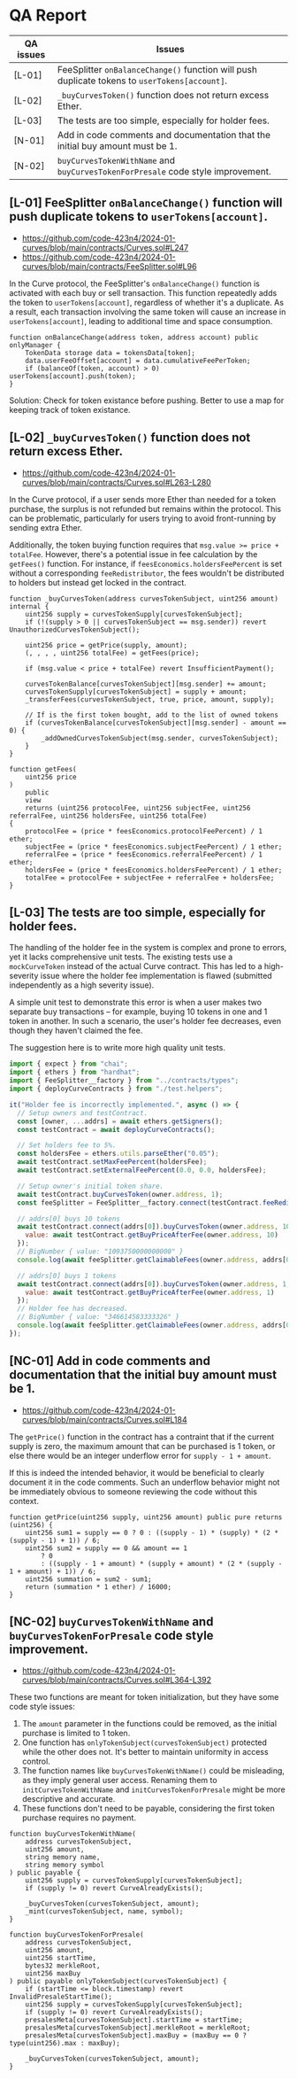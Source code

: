 # QA Report

| QA issues | Issues                                                                                            |
|-----------|---------------------------------------------------------------------------------------------------|
| [L-01]    | FeeSplitter `onBalanceChange()` function will push duplicate tokens to `userTokens[account]`.     |
| [L-02]    | `_buyCurvesToken()` function does not return excess Ether.                                        |
| [L-03]    | The tests are too simple, especially for holder fees.                                             |
| [N-01]    | Add in code comments and documentation that the initial buy amount must be 1.                     |
| [N-02]    | `buyCurvesTokenWithName` and `buyCurvesTokenForPresale` code style improvement.                   |

## [L-01] FeeSplitter `onBalanceChange()` function will push duplicate tokens to `userTokens[account]`.

- https://github.com/code-423n4/2024-01-curves/blob/main/contracts/Curves.sol#L247
- https://github.com/code-423n4/2024-01-curves/blob/main/contracts/FeeSplitter.sol#L96

In the Curve protocol, the FeeSplitter's `onBalanceChange()` function is activated with each buy or sell transaction. This function repeatedly adds the token to `userTokens[account]`, regardless of whether it's a duplicate. As a result, each transaction involving the same token will cause an increase in `userTokens[account]`, leading to additional time and space consumption.

```solidity
function onBalanceChange(address token, address account) public onlyManager {
    TokenData storage data = tokensData[token];
    data.userFeeOffset[account] = data.cumulativeFeePerToken;
    if (balanceOf(token, account) > 0) userTokens[account].push(token);
}
```

Solution: Check for token existance before pushing. Better to use a map for keeping track of token existance.

## [L-02] `_buyCurvesToken()` function does not return excess Ether.

- https://github.com/code-423n4/2024-01-curves/blob/main/contracts/Curves.sol#L263-L280

In the Curve protocol, if a user sends more Ether than needed for a token purchase, the surplus is not refunded but remains within the protocol. This can be problematic, particularly for users trying to avoid front-running by sending extra Ether.

Additionally, the token buying function requires that `msg.value >= price + totalFee`. However, there's a potential issue in fee calculation by the `getFees()` function. For instance, if `feesEconomics.holdersFeePercent` is set without a corresponding `feeRedistributor`, the fees wouldn't be distributed to holders but instead get locked in the contract.

```solidity
function _buyCurvesToken(address curvesTokenSubject, uint256 amount) internal {
    uint256 supply = curvesTokenSupply[curvesTokenSubject];
    if (!(supply > 0 || curvesTokenSubject == msg.sender)) revert UnauthorizedCurvesTokenSubject();

    uint256 price = getPrice(supply, amount);
    (, , , , uint256 totalFee) = getFees(price);

    if (msg.value < price + totalFee) revert InsufficientPayment();

    curvesTokenBalance[curvesTokenSubject][msg.sender] += amount;
    curvesTokenSupply[curvesTokenSubject] = supply + amount;
    _transferFees(curvesTokenSubject, true, price, amount, supply);

    // If is the first token bought, add to the list of owned tokens
    if (curvesTokenBalance[curvesTokenSubject][msg.sender] - amount == 0) {
        _addOwnedCurvesTokenSubject(msg.sender, curvesTokenSubject);
    }
}
```
```solidity
function getFees(
    uint256 price
)
    public
    view
    returns (uint256 protocolFee, uint256 subjectFee, uint256 referralFee, uint256 holdersFee, uint256 totalFee)
{
    protocolFee = (price * feesEconomics.protocolFeePercent) / 1 ether;
    subjectFee = (price * feesEconomics.subjectFeePercent) / 1 ether;
    referralFee = (price * feesEconomics.referralFeePercent) / 1 ether;
    holdersFee = (price * feesEconomics.holdersFeePercent) / 1 ether;
    totalFee = protocolFee + subjectFee + referralFee + holdersFee;
}
```

## [L-03] The tests are too simple, especially for holder fees.

The handling of the holder fee in the system is complex and prone to errors, yet it lacks comprehensive unit tests. The existing tests use a `mockCurveToken` instead of the actual Curve contract. This has led to a high-severity issue where the holder fee implementation is flawed (submitted independently as a high severity issue).

A simple unit test to demonstrate this error is when a user makes two separate buy transactions – for example, buying 10 tokens in one and 1 token in another. In such a scenario, the user's holder fee decreases, even though they haven't claimed the fee.

The suggestion here is to write more high quality unit tests.

```js
import { expect } from "chai";
import { ethers } from "hardhat";
import { FeeSplitter__factory } from "../contracts/types";
import { deployCurveContracts } from "./test.helpers";

it("Holder fee is incorrectly implemented.", async () => {
  // Setup owners and testContract.
  const [owner, ...addrs] = await ethers.getSigners();
  const testContract = await deployCurveContracts();

  // Set holders fee to 5%.
  const holdersFee = ethers.utils.parseEther("0.05");
  await testContract.setMaxFeePercent(holdersFee);
  await testContract.setExternalFeePercent(0.0, 0.0, holdersFee);

  // Setup owner's initial token share.
  await testContract.buyCurvesToken(owner.address, 1);
  const feeSplitter = FeeSplitter__factory.connect(testContract.feeRedistributor(), owner);

  // addrs[0] buys 10 tokens
  await testContract.connect(addrs[0]).buyCurvesToken(owner.address, 10, {
    value: await testContract.getBuyPriceAfterFee(owner.address, 10)
  });
  // BigNumber { value: "1093750000000000" }
  console.log(await feeSplitter.getClaimableFees(owner.address, addrs[0].address));

  // addrs[0] buys 1 tokens
  await testContract.connect(addrs[0]).buyCurvesToken(owner.address, 1, {
    value: await testContract.getBuyPriceAfterFee(owner.address, 1)
  });
  // Holder fee has decreased.
  // BigNumber { value: "346614583333326" }
  console.log(await feeSplitter.getClaimableFees(owner.address, addrs[0].address));
});
```

## [NC-01] Add in code comments and documentation that the initial buy amount must be 1.

- https://github.com/code-423n4/2024-01-curves/blob/main/contracts/Curves.sol#L184

The `getPrice()` function in the contract has a contraint that if the current supply is zero, the maximum amount that can be purchased is 1 token, or else there would be an integer underflow error for `supply - 1 + amount`.

If this is indeed the intended behavior, it would be beneficial to clearly document it in the code comments. Such an underflow behavior might not be immediately obvious to someone reviewing the code without this context.

```solidity
function getPrice(uint256 supply, uint256 amount) public pure returns (uint256) {
    uint256 sum1 = supply == 0 ? 0 : ((supply - 1) * (supply) * (2 * (supply - 1) + 1)) / 6;
    uint256 sum2 = supply == 0 && amount == 1
        ? 0
        : ((supply - 1 + amount) * (supply + amount) * (2 * (supply - 1 + amount) + 1)) / 6;
    uint256 summation = sum2 - sum1;
    return (summation * 1 ether) / 16000;
}
```

## [NC-02] `buyCurvesTokenWithName` and `buyCurvesTokenForPresale` code style improvement.

- https://github.com/code-423n4/2024-01-curves/blob/main/contracts/Curves.sol#L364-L392

These two functions are meant for token initialization, but they have some code style issues:

1. The `amount` parameter in the functions could be removed, as the initial purchase is limited to 1 token.
2. One function has `onlyTokenSubject(curvesTokenSubject)` protected while the other does not. It's better to maintain uniformity in access control.
3. The function names like `buyCurvesTokenWithName()` could be misleading, as they imply general user access. Renaming them to `initCurvesTokenWithName` and `initCurvesTokenForPresale` might be more descriptive and accurate.
4. These functions don't need to be payable, considering the first token purchase requires no payment.

```
function buyCurvesTokenWithName(
    address curvesTokenSubject,
    uint256 amount,
    string memory name,
    string memory symbol
) public payable {
    uint256 supply = curvesTokenSupply[curvesTokenSubject];
    if (supply != 0) revert CurveAlreadyExists();

    _buyCurvesToken(curvesTokenSubject, amount);
    _mint(curvesTokenSubject, name, symbol);
}

function buyCurvesTokenForPresale(
    address curvesTokenSubject,
    uint256 amount,
    uint256 startTime,
    bytes32 merkleRoot,
    uint256 maxBuy
) public payable onlyTokenSubject(curvesTokenSubject) {
    if (startTime <= block.timestamp) revert InvalidPresaleStartTime();
    uint256 supply = curvesTokenSupply[curvesTokenSubject];
    if (supply != 0) revert CurveAlreadyExists();
    presalesMeta[curvesTokenSubject].startTime = startTime;
    presalesMeta[curvesTokenSubject].merkleRoot = merkleRoot;
    presalesMeta[curvesTokenSubject].maxBuy = (maxBuy == 0 ? type(uint256).max : maxBuy);

    _buyCurvesToken(curvesTokenSubject, amount);
}
```
